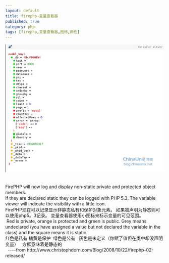 ```yaml
---
layout: default
title: firephp-变量查看器
published: true
category: php
tags: [firephp,变量查看器,图标,颜色]
---
```

<div id="detail" class="detail" style="line-height: 1.3;"><p><a href="/attachment/201203/16/22355887_1331865421qtbl.png" target="_blank" target="_blank"><img src="/attachment/201203/16/22355887_1331865421qtbl.png" onload="imgResize(this, 650);" border="0" ;=""></a><div><br></div><div>FirePHP will now log and display non-static private and protected object members.&nbsp;</div><div>If they are declared static they can be logged with PHP 5.3. The variable viewer will indicate the visibility with a little icon.</div><div>FirePHP现在可以记录显示非静态私有和保护对象元素。 如果被声明为静态则可以使用php5。3记录。 变量查看器使用小图标来标示变量的可见范围。</div><div>&nbsp;Red is private, orange is protected and green is public. Grey means undeclared (you have assigned a value but not declared the variable in the class) and the square means it is static.</div><div>红色是私有 橘黄是保护 &nbsp;绿色是公有 &nbsp; 灰色是未定义（你赋了值但在类中却没声明变量） &nbsp; 方框意味着是静态的</div><div>&nbsp; ----from&nbsp;http://www.christophdorn.com/Blog/2008/10/22/firephp-02-released/</div></p></div>
